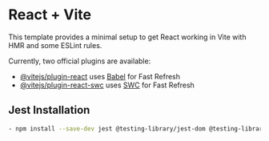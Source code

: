 # React + Vite

This template provides a minimal setup to get React working in Vite with HMR and some ESLint rules.

Currently, two official plugins are available:

- [@vitejs/plugin-react](https://github.com/vitejs/vite-plugin-react/blob/main/packages/plugin-react/README.md) uses [Babel](https://babeljs.io/) for Fast Refresh
- [@vitejs/plugin-react-swc](https://github.com/vitejs/vite-plugin-react-swc) uses [SWC](https://swc.rs/) for Fast Refresh
  
## Jest Installation

```bash
- npm install --save-dev jest @testing-library/jest-dom @testing-library/react @testing-library/user-event babel-jest @babel/preset-env @babel/preset-react vite-plugin-testing babel-plugin-transform-import-meta jest-environment-jsdom eslint-plugin-jest jest-fetch-mock history

```